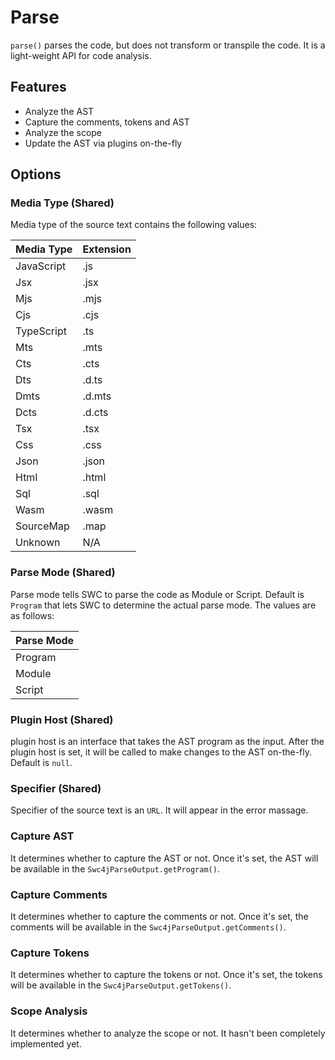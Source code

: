 # Parse

`parse()` parses the code, but does not transform or transpile the code. It is a light-weight API for code analysis.

## Features

* Analyze the AST
* Capture the comments, tokens and AST
* Analyze the scope
* Update the AST via plugins on-the-fly

## Options

### Media Type (Shared)

Media type of the source text contains the following values:

| Media Type | Extension |
| ---------- | --------- |
| JavaScript | .js       |
| Jsx        | .jsx      |
| Mjs        | .mjs      |
| Cjs        | .cjs      |
| TypeScript | .ts       |
| Mts        | .mts      |
| Cts        | .cts      |
| Dts        | .d.ts     |
| Dmts       | .d.mts    |
| Dcts       | .d.cts    |
| Tsx        | .tsx      |
| Css        | .css      |
| Json       | .json     |
| Html       | .html     |
| Sql        | .sql      |
| Wasm       | .wasm     |
| SourceMap  | .map      |
| Unknown    | N/A       |

### Parse Mode (Shared)

Parse mode tells SWC to parse the code as Module or Script. Default is `Program` that lets SWC to determine the actual parse mode. The values are as follows:

| Parse Mode |
| ---------- |
| Program    |
| Module     |
| Script     |

### Plugin Host (Shared)

plugin host is an interface that takes the AST program as the input. After the plugin host is set, it will be called to make changes to the AST on-the-fly. Default is `null`.

### Specifier (Shared)

Specifier of the source text is an `URL`. It will appear in the error massage.

### Capture AST

It determines whether to capture the AST or not. Once it's set, the AST will be available in the `Swc4jParseOutput.getProgram()`.

### Capture Comments

It determines whether to capture the comments or not. Once it's set, the comments will be available in the `Swc4jParseOutput.getComments()`.

### Capture Tokens

It determines whether to capture the tokens or not. Once it's set, the tokens will be available in the `Swc4jParseOutput.getTokens()`.

### Scope Analysis

It determines whether to analyze the scope or not. It hasn't been completely implemented yet.
